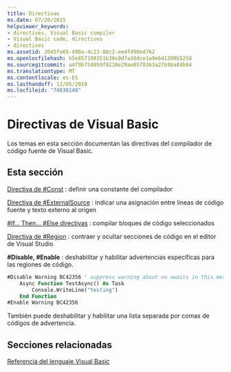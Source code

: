 ```yaml
---
title: Directivas
ms.date: 07/20/2015
helpviewer_keywords:
- directives, Visual Basic compiler
- Visual Basic code, directives
- directives
ms.assetid: 20d5fe65-490a-4c23-88c2-ee4f490ed762
ms.openlocfilehash: b5e857198351b30c0d7a38dce1a9e6d1209b5258
ms.sourcegitcommit: a4f9b754059f0210e29ae0578363a27b9ba84b64
ms.translationtype: MT
ms.contentlocale: es-ES
ms.lasthandoff: 12/05/2019
ms.locfileid: "74838148"
---
```

# <a name="directives-visual-basic"></a>Directivas de Visual Basic

Los temas en esta sección documentan las directivas del compilador de código fuente de Visual Basic.  
  
## <a name="in-this-section"></a>Esta sección  

 [Directiva de #Const](../../../visual-basic/language-reference/directives/const-directive.md) : definir una constante del compilador  
  
 [Directiva de #ExternalSource](../../../visual-basic/language-reference/directives/externalsource-directive.md) : indicar una asignación entre líneas de código fuente y texto externo al origen  
  
 [#If... Then... #Else directivas](../../../visual-basic/language-reference/directives/if-then-else-directives.md) : compilar bloques de código seleccionados  
  
 [Directiva de #Region](../../../visual-basic/language-reference/directives/region-directive.md) : contraer y ocultar secciones de código en el editor de Visual Studio  
  
 **#Disable, #Enable** : deshabilitar y habilitar advertencias específicas para las regiones de código.  
  
```vb  
#Disable Warning BC42356 ' suppress warning about no awaits in this method  
    Async Function TestAsync() As Task  
        Console.WriteLine("testing")  
    End Function  
#Enable Warning BC42356  
```  
  
 También puede deshabilitar y habilitar una lista separada por comas de códigos de advertencia.  
  
## <a name="related-sections"></a>Secciones relacionadas  

 [Referencia del lenguaje Visual Basic](../../../visual-basic/language-reference/index.md)  
  